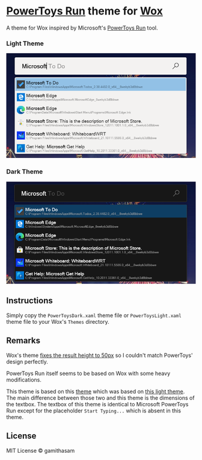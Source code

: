 # [PowerToys Run](https://github.com/microsoft/PowerToys/wiki/PowerToys-Run-Overview) theme for [Wox](https://github.com/Wox-launcher/Wox)

A theme for Wox inspired by Microsoft's [PowerToys Run](https://github.com/microsoft/PowerToys/wiki/PowerToys-Run-Overview) tool.

### Light Theme
![](https://github.com/gamithasam/WoxTheme-PowerToysRun/blob/main/sample-light.png?raw=true)

### Dark Theme
![](https://github.com/gamithasam/WoxTheme-PowerToysRun/blob/main/sample-dark.png?raw=true)

## Instructions

Simply copy the `PowerToysDark.xaml` theme file or `PowerToysLight.xaml` theme file to your Wox's `Themes` directory.

## Remarks

Wox's theme [fixes the result height to 50px](https://github.com/Wox-launcher/Wox/blob/324dc8e4cfad3a47c88bbac3fc526d6fec0dbfad/Wox/ResultListBox.xaml#L23) so I couldn't match PowerToys' design perfectly.

PowerToys Run itself seems to be based on Wox with some heavy modifications.

This theme is based on this [theme](https://github.com/gamithasam/WoxTheme-FluentDark) which was based on [this light theme](https://github.com/gunt3001/WoxTheme-FluentLight). The main difference between those two and this theme is the dimensions of the textbox. The textbox of this theme is identical to Microsoft PowerToys Run except for the placeholder `Start Typing...` which is absent in this theme.

## License
MIT License © gamithasam
